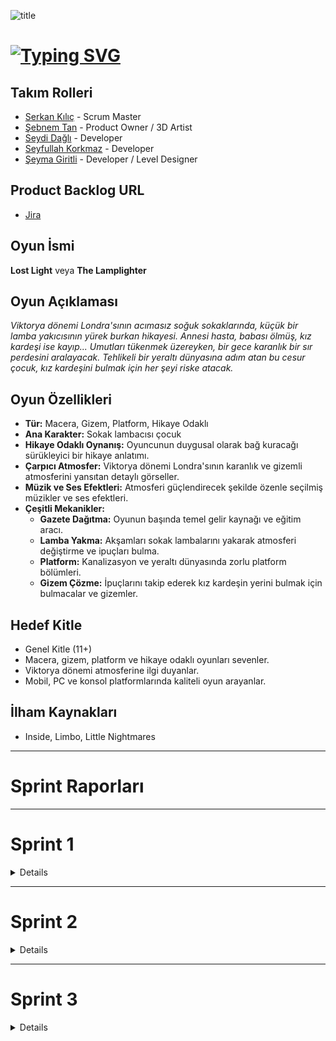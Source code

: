 ![title](https://github.com/Serkan-K/Unity_48/assets/125659165/de1c83ce-f56a-40de-af70-1034916785ba)

# [![Typing SVG](https://readme-typing-svg.demolab.com?font=&size=30&duration=1000&pause=3000&color=FFFFFF&center=true&vCenter=true&random=false&width=150&lines=+Unity+48)](https://git.io/typing-svg)

## Takım Rolleri

- [Serkan Kılıç](https://www.linkedin.com/in/serkan-klc/) - Scrum Master
- [Şebnem Tan](https://www.linkedin.com/) - Product Owner / 3D Artist
- [Seydi Dağlı](https://www.linkedin.com/) - Developer
- [Seyfullah Korkmaz](https://www.linkedin.com/in/seyfullah-korkmaz-polestar/) - Developer
- [Şeyma Giritli](https://www.linkedin.com/in/seymagrtl2/) - Developer / Level Designer

## Product Backlog URL
- [Jira]([https://unity-48.atlassian.net/jira/core/projects/U48/summary?atlOrigin=eyJpIjoiNzM0MTE5YTFhYThmNGI0ZmI1MmNiMWMyMWYxOWExYTAiLCJwIjoiaiJ9/960x540](https://unity-48.atlassian.net/jira/software/projects/UN48/boards/1?atlOrigin=eyJpIjoiMWI3ZGQwOTg4YzBkNDVkODg5NjZlM2M3MzMxYjYyZGMiLCJwIjoiaiJ9))

## Oyun İsmi

**Lost Light** veya **The Lamplighter**

## Oyun Açıklaması

_Viktorya dönemi Londra'sının acımasız soğuk sokaklarında, küçük bir lamba yakıcısının yürek burkan hikayesi. Annesi hasta, babası ölmüş, kız kardeşi ise kayıp... Umutları tükenmek üzereyken, bir gece karanlık bir sır perdesini aralayacak. Tehlikeli bir yeraltı dünyasına adım atan bu cesur çocuk, kız kardeşini bulmak için her şeyi riske atacak._

## Oyun Özellikleri

- **Tür:** Macera, Gizem, Platform, Hikaye Odaklı
- **Ana Karakter:** Sokak lambacısı çocuk
- **Hikaye Odaklı Oynanış:** Oyuncunun duygusal olarak bağ kuracağı sürükleyici bir hikaye anlatımı.
- **Çarpıcı Atmosfer:** Viktorya dönemi Londra'sının karanlık ve gizemli atmosferini yansıtan detaylı görseller.
- **Müzik ve Ses Efektleri:** Atmosferi güçlendirecek şekilde özenle seçilmiş müzikler ve ses efektleri.
- **Çeşitli Mekanikler:**
    - **Gazete Dağıtma:** Oyunun başında temel gelir kaynağı ve eğitim aracı.
    - **Lamba Yakma:** Akşamları sokak lambalarını yakarak atmosferi değiştirme ve ipuçları bulma.
    - **Platform:** Kanalizasyon ve yeraltı dünyasında zorlu platform bölümleri.
    - **Gizem Çözme:** İpuçlarını takip ederek kız kardeşin yerini bulmak için bulmacalar ve gizemler.

## Hedef Kitle

- Genel Kitle (11+)
- Macera, gizem, platform ve hikaye odaklı oyunları sevenler.
- Viktorya dönemi atmosferine ilgi duyanlar.
- Mobil, PC ve konsol platformlarında kaliteli oyun arayanlar.

## İlham Kaynakları
- Inside, Limbo, Little Nightmares

 - - - -
# Sprint Raporları
 - - - -

    
# Sprint 1

<details>
    
### Sprint Hedefi

İlk sprint sonunda, oyuncunun gazete dağıtma, lamba yakma ve kanalizasyona giriş bölümlerini tamamlaması hedefleniyor.

### Puanlama

Proje boyunca toplam **X** puan toplanması gereken backlog bulunmaktadır. Üç sprinte bölünen projede ilk sprint için **Y** puanlık kısmının tamamlanması planlanmıştır.

### Daily Scrum

Daily Scrum toplantıları 2-3 günde bir Discord üzerinden yapılmış ve çoğu ekip üyesi katılım sağlamıştır. Bir Daily Scrum toplantısı örneği aşağıda verilmiştir:

![Ekran görüntüsü 1](https://github.com/Serkan-K/Unity_48/assets/125659165/85bb5a44-5268-4dd1-85a4-a935d90337df)


### Sprint Board Güncellemesi

<details>
  <summary>Ekran Görüntüleri</summary>

  - ![Ekran görüntüsü 2](https://github.com/Serkan-K/Unity_48/assets/125659165/a509cc25-e8b5-4f93-a210-d3470a785210)
  - ![Ekran görüntüsü 3](https://github.com/Serkan-K/Unity_48/assets/125659165/e4020c3b-a3e6-4670-a02b-48b92dc6ebf3)
</details>

### Sprint Review

İlk sprint için belirlenen hedeflerin %90'ı tamamlanmıştır. Eksikler ikinci sprint başında tamamlanarak hedeflerin sarkması planlanmıştır.

### Sprint Retrospective

- Görevlerin yapım süreci ekip içinde düzene girmiş ve projenin yapımı artan hızla devam etmektedir.
- (Diğer önemli noktalar)

## Product Backlog URL
- - [Jira](https://unity-48.atlassian.net/jira/software/projects/UN48/boards/1/backlog?atlOrigin=eyJpIjoiNjNkZDdjYjMzYmEwNDdjMDg0NWIzMmZmOTQzZmNlYzYiLCJwIjoiaiJ9)

</details>


 - - - -
 
# Sprint 2

<details>
    
### Sprint Hedefi

</details>

 - - - -
 
# Sprint 3

<details>
    
### Sprint Hedefi

</details>
